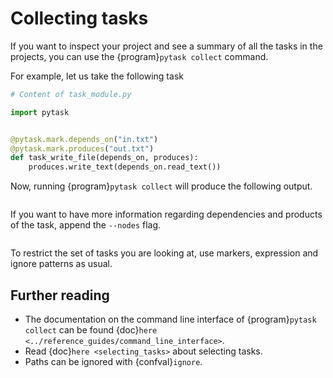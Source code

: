 # Collecting tasks

If you want to inspect your project and see a summary of all the tasks in the projects,
you can use the {program}`pytask collect` command.

For example, let us take the following task

```python
# Content of task_module.py

import pytask


@pytask.mark.depends_on("in.txt")
@pytask.mark.produces("out.txt")
def task_write_file(depends_on, produces):
    produces.write_text(depends_on.read_text())
```

Now, running {program}`pytask collect` will produce the following output.

```{image} /_static/images/collect.svg
```

If you want to have more information regarding dependencies and products of the task,
append the `--nodes` flag.

```{image} /_static/images/collect-nodes.svg
```

To restrict the set of tasks you are looking at, use markers, expression and ignore
patterns as usual.

## Further reading

- The documentation on the command line interface of {program}`pytask collect` can be
  found {doc}`here <../reference_guides/command_line_interface>`.
- Read {doc}`here <selecting_tasks>` about selecting tasks.
- Paths can be ignored with {confval}`ignore`.
